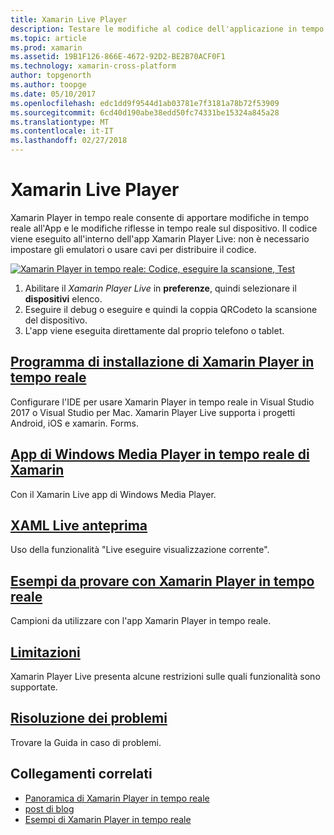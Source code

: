 ```yaml
---
title: Xamarin Live Player
description: Testare le modifiche al codice dell'applicazione in tempo reale sul dispositivo iOS o Android
ms.topic: article
ms.prod: xamarin
ms.assetid: 19B1F126-866E-4672-92D2-BE2B70ACF0F1
ms.technology: xamarin-cross-platform
author: topgenorth
ms.author: toopge
ms.date: 05/10/2017
ms.openlocfilehash: edc1dd9f9544d1ab03781e7f3181a78b72f53909
ms.sourcegitcommit: 6cd40d190abe38edd50fc74331be15324a845a28
ms.translationtype: MT
ms.contentlocale: it-IT
ms.lasthandoff: 02/27/2018
---
```

# <a name="xamarin-live-player"></a>Xamarin Live Player

Xamarin Player in tempo reale consente di apportare modifiche in tempo reale all'App e le modifiche riflesse in tempo reale sul dispositivo. Il codice viene eseguito all'interno dell'app Xamarin Player Live: non è necessario impostare gli emulatori o usare cavi per distribuire il codice.

[ ![Xamarin Player in tempo reale: Codice, eseguire la scansione, Test](images/xamarin-live.png)](images/xamarin-live-sml.png)

1. Abilitare il *Xamarin Player Live* in **preferenze**, quindi selezionare il **dispositivi** elenco.
2. Eseguire il debug o eseguire e quindi la coppia QRCodeto la scansione del dispositivo.
3. L'app viene eseguita direttamente dal proprio telefono o tablet.

## <a name="xamarin-live-player-setupinstallmd"></a>[Programma di installazione di Xamarin Player in tempo reale](install.md)

Configurare l'IDE per usare Xamarin Player in tempo reale in Visual Studio 2017 o Visual Studio per Mac. Xamarin Player Live supporta i progetti Android, iOS e xamarin. Forms.

## <a name="xamarin-live-player-appplayermd"></a>[App di Windows Media Player in tempo reale di Xamarin](player.md)

Con il Xamarin Live app di Windows Media Player.

## <a name="xaml-live-previewinglive-viewmd"></a>[XAML Live anteprima](live-view.md)

Uso della funzionalità "Live eseguire visualizzazione corrente".

## <a name="samples-to-try-with-xamarin-live-playersamplesmd"></a>[Esempi da provare con Xamarin Player in tempo reale](samples.md)

Campioni da utilizzare con l'app Xamarin Player in tempo reale.

## <a name="limitationslimitationsmd"></a>[Limitazioni](limitations.md)

Xamarin Player Live presenta alcune restrizioni sulle quali funzionalità sono supportate.

## <a name="troubleshootingtroubleshootingmd"></a>[Risoluzione dei problemi](troubleshooting.md)

Trovare la Guida in caso di problemi.


## <a name="related-links"></a>Collegamenti correlati

- [Panoramica di Xamarin Player in tempo reale](https://xamarin.com/live)
- [post di blog](https://blog.xamarin.com/live-player/)
- [Esempi di Xamarin Player in tempo reale](https://developer.xamarin.com/samples/xamarin-live-player/all/)
